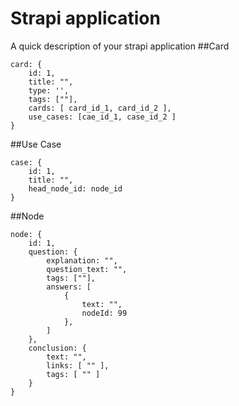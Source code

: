 # Strapi application

A quick description of your strapi application
##Card
```
card: {
    id: 1,
    title: "",
    type: '',
    tags: [""],
    cards: [ card_id_1, card_id_2 ],
    use_cases: [cae_id_1, case_id_2 ]
}
```


##Use Case
```
case: {
    id: 1,
    title: "",
    head_node_id: node_id 
}
```


##Node
```
node: {
    id: 1,
    question: {
        explanation: "",
        question_text: "",
        tags: [""],
        answers: [
            {
                text: "",
                nodeId: 99
            },
        ]
    },
    conclusion: {
        text: "",
        links: [ "" ],
        tags: [ "" ]
    }
}
```
